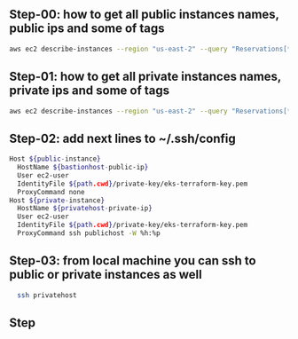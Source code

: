 ## Step-00: how to get all public instances names, public ips and some of tags 
```sh
aws ec2 describe-instances --region "us-east-2" --query "Reservations[*].Instances[*].{Instance:InstanceId,PublicIP:NetworkInterfaces[*].Association.PublicIp,Name:Tags[?Key=='Name']|[0].Value,Status:State.Name,Type:Tags[?Key=='type']|[0].Value}" --filter "Name=instance-state-name,Values=running" "Name=tag:type,Values=public" 
```
## Step-01: how to get all private instances names, private ips and some of tags 
```sh
aws ec2 describe-instances --region "us-east-2" --query "Reservations[*].Instances[*].{Instance:InstanceId,PrivateIP:NetworkInterfaces[*].PrivateIpAddress,Name:Tags[?Key=='Name']|[0].Value,Status:State.Name,Type:Tags[?Key=='type']|[0].Value}" --filter "Name=instance-state-name,Values=running" "Name=tag:type,Values=private" 
```
## Step-02: add next lines to ~/.ssh/config 
```sh
Host ${public-instance} 
  HostName ${bastionhost-public-ip}
  User ec2-user
  IdentityFile ${path.cwd}/private-key/eks-terraform-key.pem
  ProxyCommand none
Host ${private-instance} 
  HostName ${privatehost-private-ip}
  User ec2-user
  IdentityFile ${path.cwd}/private-key/eks-terraform-key.pem
  ProxyCommand ssh publichost -W %h:%p
```
## Step-03: from local machine you can ssh to public or private instances as well 
```sh
  ssh privatehost
```

## Step
